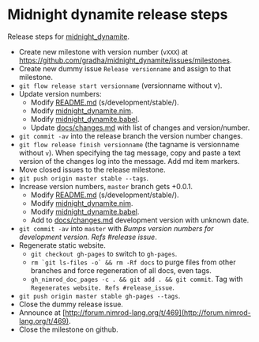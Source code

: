 Midnight dynamite release steps
===============================

Release steps for
[midnight_dynamite](https://github.com/gradha/midnight_dynamite).

* Create new milestone with version number (``vXXX``) at
  https://github.com/gradha/midnight_dynamite/issues/milestones.
* Create new dummy issue `Release versionname` and assign to that milestone.
* ``git flow release start versionname`` (versionname without v).
* Update version numbers:
  * Modify [README.md](../README.md) (s/development/stable/).
  * Modify [midnight_dynamite.nim](../midnight_dynamite.nim).
  * Modify [midnight_dynamite.babel](../midnight_dynamite.babel).
  * Update [docs/changes.md](changes.md) with list of changes and
    version/number.
* ``git commit -av`` into the release branch the version number changes.
* ``git flow release finish versionname`` (the tagname is versionname without
  ``v``).  When specifying the tag message, copy and paste a text version of
  the changes log into the message. Add md item markers.
* Move closed issues to the release milestone.
* ``git push origin master stable --tags``.
* Increase version numbers, ``master`` branch gets +0.0.1.
  * Modify [README.md](../README.md) (s/development/stable/).
  * Modify [midnight_dynamite.nim](../midnight_dynamite.nim).
  * Modify [midnight_dynamite.babel](../midnight_dynamite.babel).
  * Add to [docs/changes.md](changes.md) development version with unknown
    date.
* ``git commit -av`` into ``master`` with *Bumps version numbers for
  development version. Refs #release issue*.
* Regenerate static website.
  * ``git checkout gh-pages`` to switch to ``gh-pages``.
  * ``rm `git ls-files -o` && rm -Rf docs`` to purge files from other branches
    and force regeneration of all docs, even tags.
  * ``gh_nimrod_doc_pages -c . && git add . && git commit``. Tag with
    `Regenerates website. Refs #release_issue`.
* ``git push origin master stable gh-pages --tags``.
* Close the dummy release issue.
* Announce at
  [http://forum.nimrod-lang.org/t/469](http://forum.nimrod-lang.org/t/469).
* Close the milestone on github.
